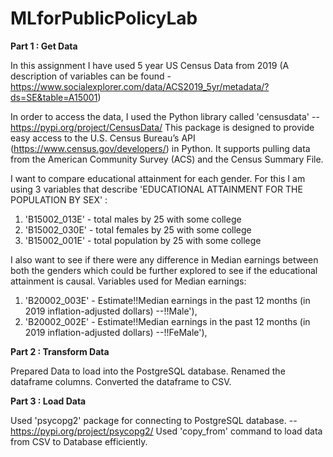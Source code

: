 # MLforPublicPolicyLab

**Part 1 : Get Data**

In this assignment I have used 5 year US Census Data from 2019 (A description of variables can be found - https://www.socialexplorer.com/data/ACS2019_5yr/metadata/?ds=SE&table=A15001)

In order to access the data, I used the Python library called 'censusdata' -- https://pypi.org/project/CensusData/
This package is designed to provide easy access to the U.S. Census Bureau’s API (https://www.census.gov/developers/) in Python. It supports pulling data from the American Community Survey (ACS) and the Census Summary File.

I want to compare educational attainment for each gender.
For this I am using 3 variables that describe 'EDUCATIONAL ATTAINMENT FOR THE POPULATION BY SEX' :
 1. 'B15002_013E' - total males by 25 with some college
 2. 'B15002_030E' - total females by 25 with some college
 3. 'B15002_001E' - total population by 25 with some college

I also want to see if there were any difference in Median earnings between both the genders which could be further explored to see if the educational attainment is causal. Variables used for Median earnings:
1. 'B20002_003E' - Estimate!!Median earnings in the past 12 months (in 2019 inflation-adjusted dollars) --!!Male'),
2. 'B20002_002E' - Estimate!!Median earnings in the past 12 months (in 2019 inflation-adjusted dollars) --!!FeMale'),


**Part 2 : Transform Data**

Prepared Data to load into the PostgreSQL database.
Renamed the dataframe columns.
Converted the dataframe to CSV.

**Part 3 : Load Data**

Used 'psycopg2' package for connecting to PostgreSQL database. -- https://pypi.org/project/psycopg2/
Used 'copy_from' command to load data from CSV to Database efficiently.
